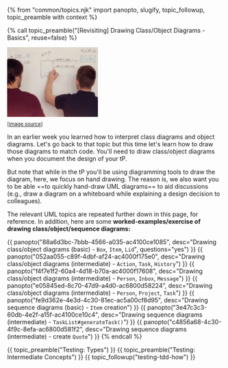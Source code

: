 {% from "common/topics.njk" import panopto, slugify, topic_followup, topic_preamble with context %}

<!-- ---------------------------------------------------------------------------- -->
{% call topic_preamble("[Revisiting] Drawing Class/Object Diagrams - Basics", reuse=false) %}

<span class="float-end ps-2 pe-2">

<img src="../../admin/images/drawingDiagrams.png" width="212" /><br>
<sub>[[image source](https://www.cs.auckland.ac.nz/~john-g/papers/hcc2003_1.pdf)]</sub>
</span>

In an earlier week you learned how to interpret class diagrams and object diagrams. Let's go back to that topic but this time let's learn how to draw those diagrams to match code. You'll need to draw class/object diagrams when you document the design of your tP.

But note that while in the tP you'll be using diagramming tools to draw the diagram, here, we focus on hand drawing. The reason is, we also want you to be able ==to quickly hand-draw UML diagrams== to aid discussions (e.g., draw a diagram on a whiteboard while explaining a design decision to colleagues).

The relevant UML topics are repeated further down in this page, for reference. In addition, here are some **worked-examples/exercise of drawing class/object/sequence diagrams:**

{{ panopto("88a6d3bc-7bbb-4566-a035-ac4100ce1085", desc="Drawing class/object diagrams (basic) - `Box`, `Item`, `Lid`", questions="yes") }}
{{ panopto("052aa055-c89f-4dbf-af24-ac4000f175e0", desc="Drawing class/object diagrams (intermediate) - `Action`, `Task`, `History`") }}
{{ panopto("f4f7e1f2-60a4-4d18-b70a-ac4000f17608", desc="Drawing class/object diagrams (intermediate) - `Person`, `Inbox`, `Message`") }}
{{ panopto("e05845ed-8c70-47d9-a4d0-ac6800d58224", desc="Drawing class/object diagrams (intermediate) - `Person`, `Project`, `Task`") }}
{{ panopto("fe9d362e-4e3d-4c30-81ec-ac5a00cf8d95", desc="Drawing sequence diagrams (basic) - `Item` creation") }}
{{ panopto("3e47c3c3-60db-4e2f-a15f-ac4100ce10c4", desc="Drawing sequence diagrams (intermediate) - `TaskList#generateTask()`") }}
{{ panopto("c4856a68-4c30-4f9c-8efa-ac6800d581f2", desc="Drawing sequence diagrams (intermediate) - create `Quote`") }}
{% endcall %}

<!-- ---------------------------------------------------------------------------- -->
{{ topic_preamble("Testing: Types") }}
{{ topic_preamble("Testing: Intermediate Concepts") }}
{{ topic_followup("testing-tdd-how") }}
<!-- ---------------------------------------------------------------------------- -->
